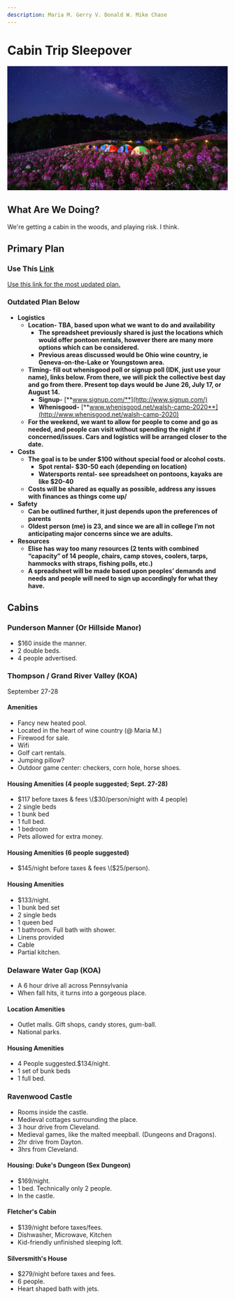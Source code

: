 ```yaml
---
description: Maria M. Gerry V. Donald W. Mike Chase
---
```


# Cabin Trip Sleepover

![](../.gitbook/assets/camping-1920x1080-.jpg)

## What Are We Doing?

We're getting a cabin in the woods, and playing risk. I think.

## Primary Plan

### Use This [Link](https://docs.google.com/document/d/1koZweePlaOmFYY6wqEYLLmADBJMwEvWqINsihUVRP2M/edit)

[Use this link for the most updated plan.](https://docs.google.com/document/d/1koZweePlaOmFYY6wqEYLLmADBJMwEvWqINsihUVRP2M/edit)

### Outdated Plan Below

* **Logistics**
  * **Location- TBA, based upon what we want to do and availability**
    * **The spreadsheet previously shared is just the locations which would offer pontoon rentals, however there are many more options which can be considered.** 
    * **Previous areas discussed would be Ohio wine country, ie Geneva-on-the-Lake or Youngstown area.**
  * **Timing- fill out whenisgood poll or signup poll \(IDK, just use your name\), links below. From there, we will pick the collective best day and go from there. Present top days would be June 26, July 17, or August 14.**
    * **Signup-** [**www.signup.com/**](http://www.signup.com/)
    * **Whenisgood-** [**www.whenisgood.net/walsh-camp-2020**](http://www.whenisgood.net/walsh-camp-2020)
  * **For the weekend, we want to allow for people to come and go as needed, and people can visit without spending the night if concerned/issues.  Cars and logistics will be arranged closer to the date.** 
* **Costs**
  * **The goal is to be under $100 without special food or alcohol costs.**
    * **Spot rental- $30-50 each \(depending on location\)**
    * **Watersports rental- see spreadsheet on pontoons, kayaks are like $20-40** 
  * **Costs will be shared as equally as possible, address any issues with finances as things come up/**
* **Safety**
  * **Can be outlined further, it just depends upon the preferences of parents**
  * **Oldest person \(me\) is 23, and since we are all in college I’m not anticipating major concerns since we are adults.** 
* **Resources**
  * **Elise has way too many resources \(2 tents with combined “capacity” of 14 people, chairs, camp stoves, coolers, tarps, hammocks with straps, fishing polls, etc.\)**
  * **A spreadsheet will be made based upon peoples’ demands and needs and people will need to sign up accordingly for what they have.**  

## Cabins

### Punderson Manner \(Or Hillside Manor\)

* $160 inside the manner.
* 2 double beds.
* 4 people advertised.

### Thompson / Grand River Valley \(KOA\)

September 27-28

#### Amenities

* Fancy new heated pool.
* Located in the heart of wine country \(@ Maria M.\)
* Firewood for sale.
* Wifi
* Golf cart rentals.
* Jumping pillow?
* Outdoor game center: checkers, corn hole, horse shoes.

#### Housing Amenities \(4 people suggested; Sept. 27-28\)

* $117 before taxes & fees \($30/person/night with 4 people\)
* 2 single beds
* 1 bunk bed
* 1 full bed.
* 1 bedroom
* Pets allowed for extra money.

#### Housing Amenities \(6 people suggested\)

* $145/night before taxes & fees \($25/person\).

#### Housing Amenities

* $133/night.
* 1 bunk bed set
* 2 single beds
* 1 queen bed
* 1 bathroom. Full bath with shower.
* Linens provided
* Cable
* Partial kitchen.

### Delaware Water Gap \(KOA\)

* A 6 hour drive all across Pennsylvania
* When fall hits, it turns into a gorgeous place.

#### Location Amenities

* Outlet malls. Gift shops, candy stores, gum-ball.
* National parks.

#### Housing Amenities

* 4 People suggested.$134/night.
* 1 set of bunk beds
* 1 full bed.

### Ravenwood Castle

* Rooms inside the castle.
* Medieval cottages surrounding the place.
* 3 hour drive from Cleveland.
* Medieval games, like the malted meepball. \(Dungeons and Dragons\).
* 2hr drive from Dayton.
* 3hrs from Cleveland.

#### Housing: Duke's Dungeon \(Sex Dungeon\)

* $169/night.
* 1 bed. Technically only 2 people.
* In the castle.

#### Fletcher's Cabin

* $139/night before taxes/fees.
* Dishwasher, Microwave, Kitchen
* Kid-friendly unfinished sleeping loft.

#### Silversmith's House

* $279/night before taxes and fees.
* 6 people.
* Heart shaped bath with jets.

